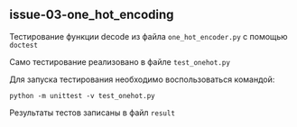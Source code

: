 ## issue-03-one_hot_encoding

Тестирование функции decode из файла `one_hot_encoder.py` с помощью `doctest`


Само тестирование реализовано в файле `test_onehot.py`

Для запуска тестирования необходимо воспользоваться командой:
```commandline
python -m unittest -v test_onehot.py
```

Результаты тестов записаны в файл `result`